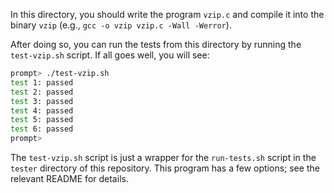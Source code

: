 
In this directory, you should write the program `vzip.c` and compile it into
the binary `vzip` (e.g., `gcc -o vzip vzip.c -Wall -Werror`).

After doing so, you can run the tests from this directory by running the
`test-vzip.sh` script. If all goes well, you will see:

```sh
prompt> ./test-vzip.sh
test 1: passed
test 2: passed
test 3: passed
test 4: passed
test 5: passed
test 6: passed
prompt>
```

The `test-vzip.sh` script is just a wrapper for the `run-tests.sh` script in
the `tester` directory of this repository. This program has a few options; see
the relevant
README
for details.
